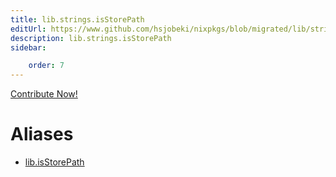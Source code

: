 ```yaml
---
title: lib.strings.isStorePath
editUrl: https://www.github.com/hsjobeki/nixpkgs/blob/migrated/lib/strings.nix#L1306C17
description: lib.strings.isStorePath
sidebar:

    order: 7
---
```


<a href="https://www.github.com/hsjobeki/nixpkgs/blob/migrated/lib/strings.nix#L1306C17">Contribute Now!</a>


# Aliases

- [lib.isStorePath](/nix-doc-comments/reference/lib/lib-isstorepath)


